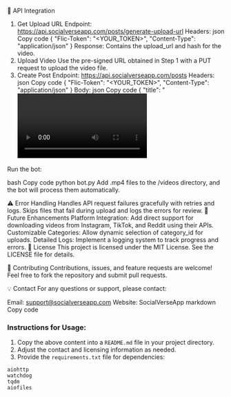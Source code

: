 📝 API Integration
1. Get Upload URL
Endpoint: https://api.socialverseapp.com/posts/generate-upload-url
Headers:
json
Copy code
{
    "Flic-Token": "<YOUR_TOKEN>",
    "Content-Type": "application/json"
}
Response: Contains the upload_url and hash for the video.
2. Upload Video
Use the pre-signed URL obtained in Step 1 with a PUT request to upload the video file.
3. Create Post
Endpoint: https://api.socialverseapp.com/posts
Headers:
json
Copy code
{
    "Flic-Token": "<YOUR_TOKEN>",
    "Content-Type": "application/json"
}
Body:
json
Copy code
{
    "title": "<video title>",
    "hash": "<hash from Step 1>",
    "is_available_in_public_feed": false,
    "category_id": <category_id>
}
📂 Project Structure
plaintext
Copy code
.
├── bot.py                # Main script for the bot
├── videos/               # Directory for monitoring .mp4 files
├── requirements.txt      # List of dependencies
└── README.md             # Project documentation
🔄 How It Works
The bot monitors the /videos directory for new .mp4 files.
When a new file is detected:
It fetches an upload URL and hash using the Get Upload URL API.
Uploads the video file to the server using the pre-signed URL.
Creates a post entry in the database using the Create Post API.
Deletes the local file after a successful upload.
Operations like API calls and uploads are handled asynchronously for optimal performance.
▶️ Running the Bot
Replace <YOUR_TOKEN> in the script with your API token.

Run the bot:

bash
Copy code
python bot.py
Add .mp4 files to the /videos directory, and the bot will process them automatically.

⚠️ Error Handling
Handles API request failures gracefully with retries and logs.
Skips files that fail during upload and logs the errors for review.
🌟 Future Enhancements
Platform Integration: Add direct support for downloading videos from Instagram, TikTok, and Reddit using their APIs.
Customizable Categories: Allow dynamic selection of category_id for uploads.
Detailed Logs: Implement a logging system to track progress and errors.
📜 License
This project is licensed under the MIT License. See the LICENSE file for details.

🤝 Contributing
Contributions, issues, and feature requests are welcome! Feel free to fork the repository and submit pull requests.

💡 Contact
For any questions or support, please contact:

Email: support@socialverseapp.com
Website: SocialVerseApp
markdown
Copy code

### Instructions for Usage:
1. Copy the above content into a `README.md` file in your project directory.
2. Adjust the contact and licensing information as needed.
3. Provide the `requirements.txt` file for dependencies:

```plaintext
aiohttp
watchdog
tqdm
aiofiles
